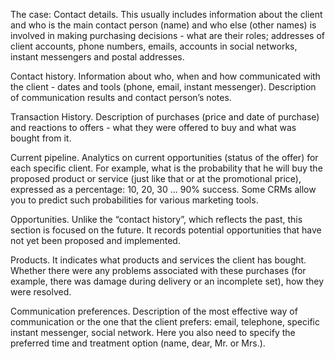 The case: 
Contact details. This usually includes information about the client and who is the main contact person (name) and who else (other names) is involved in making purchasing decisions - what are their roles; addresses of client accounts, phone numbers, emails, accounts in social networks, instant messengers and postal addresses.

Contact history. Information about who, when and how communicated with the client - dates and tools (phone, email, instant messenger). Description of communication results and contact person’s notes.

Transaction History. Description of purchases (price and date of purchase) and reactions to offers - what they were offered to buy and what was bought from it.

Current pipeline. Analytics on current opportunities (status of the offer) for each specific client. For example, what is the probability that he will buy the proposed product or service (just like that or at the promotional price), expressed as a percentage: 10, 20, 30 ... 90% success. Some CRMs allow you to predict such probabilities for various marketing tools.

Opportunities. Unlike the “contact history”, which reflects the past, this section is focused on the future. It records potential opportunities that have not yet been proposed and implemented.

Products. It indicates what products and services the client has bought. Whether there were any problems associated with these purchases (for example, there was damage during delivery or an incomplete set), how they were resolved.

Communication preferences. Description of the most effective way of communication or the one that the client prefers: email, telephone, specific instant messenger, social network. Here you also need to specify the preferred time and treatment option (name, dear, Mr. or Mrs.).
